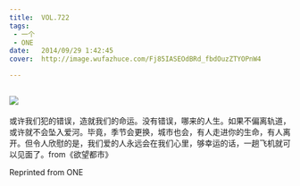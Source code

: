 ```yaml
---
title:	VOL.722
tags:
 - 一个
 - ONE
date:	2014/09/29 1:42:45
cover:	http://image.wufazhuce.com/Fj85IASEOdBRd_fbdOuzZTYOPnW4

---
```

![](http://image.wufazhuce.com/Fj85IASEOdBRd_fbdOuzZTYOPnW4)
---

或许我们犯的错误，造就我们的命运。没有错误，哪来的人生。如果不偏离轨道，或许就不会坠入爱河。毕竟，季节会更换，城市也会，有人走进你的生命，有人离开。但令人欣慰的是，我们爱的人永远会在我们心里，够幸运的话，一趟飞机就可以见面了。from《欲望都市》
 
Reprinted from ONE

